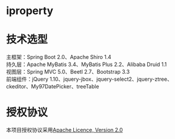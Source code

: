 # iproperty

# 技术选型
主框架：Spring Boot 2.0、Apache Shiro 1.4  
持久层：Apache MyBatis 3.4、MyBatis Plus 2.2、Alibaba Druid 1.1  
视图层：Spring MVC 5.0、Beetl 2.7、Bootstrap 3.3  
前端组件：jQuery 1.10、jquery-jbox、jquery-select2、jquery-ztree、ckeditor、My97DatePicker、treeTable

# 授权协议
本项目授权协议采用[Apache Licence, Version 2.0](https://www.apache.org/licenses/LICENSE-2.0.html)

